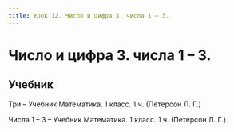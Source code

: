 ```yaml
---
title: Урок 12. Число и цифра 3. числа 1 – 3. 
---
```


# Число и цифра 3. числа 1 – 3. 

## Учебник

Три – Учебник Математика. 1 класс. 1 ч. (Петерсон Л. Г.)

Числа 1 – 3 – Учебник Математика. 1 класс. 1 ч. (Петерсон Л. Г.)